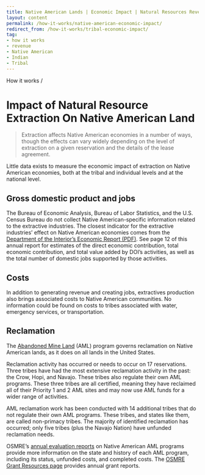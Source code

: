 ```yaml
---
title: Native American Lands | Economic Impact | Natural Resources Revenue Data
layout: content
permalink: /how-it-works/native-american-economic-impact/
redirect_from: /how-it-works/tribal-economic-impact/
tag:
- how it works
- revenue
- Native American
- Indian
- Tribal
---
```


<custom-link to="/how-it-works/" className="breadcrumb link-charlie">How it works</custom-link> /
# Impact of Natural Resource Extraction On Native American Land

> Extraction affects Native American economies in a number of ways, though the effects can vary widely depending on the level of extraction on a given reservation and the details of the lease agreement.

Little data exists to measure the economic impact of extraction on Native American economies, both at the tribal and individual levels and at the national level.

## Gross domestic product and jobs

The Bureau of Economic Analysis, Bureau of Labor Statistics, and the U.S. Census Bureau do not collect Native American-specific information related to the extractive industries. The closest indicator for the extractive industries’ effect on Native American economies comes from the [Department of the Interior’s Economic Report (PDF)](https://www.doi.gov/sites/doi.gov/files/uploads/fy_2017_econ_report_final_11_1_18.pdf). See page 12 of this annual report for estimates of the direct economic contribution, total economic contribution, and total value added by DOI’s activities, as well as the total number of domestic jobs supported by those activities.

## Costs

In addition to generating revenue and creating jobs, extractives production also brings associated costs to Native American communities. No information could be found on costs to tribes associated with water, emergency services, or transportation.

## Reclamation

The [Abandoned Mine Land](/how-it-works/aml-reclamation-program/) (AML) program governs reclamation on Native American lands, as it does on all lands in the United States.

Reclamation activity has occurred or needs to occur on 17 reservations. Three tribes have had the most extensive reclamation activity in the past: the Crow, Hopi, and Navajo. These tribes also regulate their own AML programs. These three tribes are all certified, meaning they have reclaimed all of their Priority 1 and 2 AML sites and may now use AML funds for a wider range of activities.

AML reclamation work has been conducted with 14 additional tribes that do not regulate their own AML programs. These tribes, and states like them, are called non-primacy tribes. The majority of identified reclamation has occurred; only five tribes (plus the Navajo Nation) have unfunded reclamation needs.

OSMRE’s [annual evaluation reports](https://www.odocs.osmre.gov/) on Native American AML programs provide more information on the state and history of each AML program, including its status, unfunded costs, and completed costs. The [OSMRE Grant Resources page](https://www.osmre.gov/resources/grants.shtm) provides annual grant reports.
